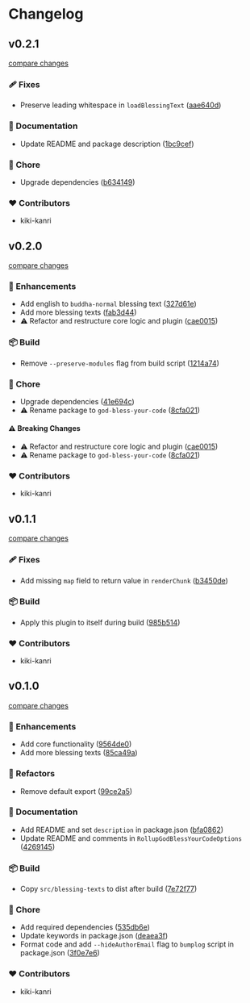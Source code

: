 # Changelog

## v0.2.1

[compare changes](https://github.com/kiki-kanri/god-bless-your-code/compare/v0.2.0...v0.2.1)

### 🩹 Fixes

- Preserve leading whitespace in `loadBlessingText` ([aae640d](https://github.com/kiki-kanri/god-bless-your-code/commit/aae640d))

### 📖 Documentation

- Update README and package description ([1bc9cef](https://github.com/kiki-kanri/god-bless-your-code/commit/1bc9cef))

### 🏡 Chore

- Upgrade dependencies ([b634149](https://github.com/kiki-kanri/god-bless-your-code/commit/b634149))

### ❤️ Contributors

- kiki-kanri

## v0.2.0

[compare changes](https://github.com/kiki-kanri/god-bless-your-code/compare/v0.1.1...v0.2.0)

### 🚀 Enhancements

- Add english to `buddha-normal` blessing text ([327d61e](https://github.com/kiki-kanri/god-bless-your-code/commit/327d61e))
- Add more blessing texts ([fab3d44](https://github.com/kiki-kanri/god-bless-your-code/commit/fab3d44))
- ⚠️ Refactor and restructure core logic and plugin ([cae0015](https://github.com/kiki-kanri/god-bless-your-code/commit/cae0015))

### 📦 Build

- Remove `--preserve-modules` flag from build script ([1214a74](https://github.com/kiki-kanri/god-bless-your-code/commit/1214a74))

### 🏡 Chore

- Upgrade dependencies ([41e694c](https://github.com/kiki-kanri/god-bless-your-code/commit/41e694c))
- ⚠️ Rename package to `god-bless-your-code` ([8cfa021](https://github.com/kiki-kanri/god-bless-your-code/commit/8cfa021))

#### ⚠️ Breaking Changes

- ⚠️ Refactor and restructure core logic and plugin ([cae0015](https://github.com/kiki-kanri/god-bless-your-code/commit/cae0015))
- ⚠️ Rename package to `god-bless-your-code` ([8cfa021](https://github.com/kiki-kanri/god-bless-your-code/commit/8cfa021))

### ❤️ Contributors

- kiki-kanri

## v0.1.1

[compare changes](https://github.com/kiki-kanri/god-bless-your-code/compare/v0.1.0...v0.1.1)

### 🩹 Fixes

- Add missing `map` field to return value in `renderChunk` ([b3450de](https://github.com/kiki-kanri/god-bless-your-code/commit/b3450de))

### 📦 Build

- Apply this plugin to itself during build ([985b514](https://github.com/kiki-kanri/god-bless-your-code/commit/985b514))

### ❤️ Contributors

- kiki-kanri

## v0.1.0

[compare changes](https://github.com/kikiutils/node-types/compare/662e280...v0.1.0)

### 🚀 Enhancements

- Add core functionality ([9564de0](https://github.com/kiki-kanri/god-bless-your-code/commit/9564de0))
- Add more blessing texts ([85ca49a](https://github.com/kiki-kanri/god-bless-your-code/commit/85ca49a))

### 💅 Refactors

- Remove default export ([99ce2a5](https://github.com/kiki-kanri/god-bless-your-code/commit/99ce2a5))

### 📖 Documentation

- Add README and set `description` in package.json ([bfa0862](https://github.com/kiki-kanri/god-bless-your-code/commit/bfa0862))
- Update README and comments in `RollupGodBlessYourCodeOptions` ([4269145](https://github.com/kiki-kanri/god-bless-your-code/commit/4269145))

### 📦 Build

- Copy `src/blessing-texts` to dist after build ([7e72f77](https://github.com/kiki-kanri/god-bless-your-code/commit/7e72f77))

### 🏡 Chore

- Add required dependencies ([535db6e](https://github.com/kiki-kanri/god-bless-your-code/commit/535db6e))
- Update keywords in package.json ([deaea3f](https://github.com/kiki-kanri/god-bless-your-code/commit/deaea3f))
- Format code and add `--hideAuthorEmail` flag to `bumplog` script in package.json ([3f0e7e6](https://github.com/kiki-kanri/god-bless-your-code/commit/3f0e7e6))

### ❤️ Contributors

- kiki-kanri
